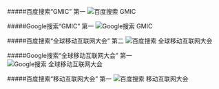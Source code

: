 #####百度搜索“GMIC” 第一
![百度搜索 GMIC](https://raw.githubusercontent.com/leeang/GMIC/master/report/img/GMIC-Baidu.png)

#####Google搜索“GMIC” 第一
![Google搜索 GMIC](https://raw.githubusercontent.com/leeang/GMIC/master/report/img/GMIC-Google.png)

#####百度搜索“全球移动互联网大会” 第二
![百度搜索 全球移动互联网大会](https://raw.githubusercontent.com/leeang/GMIC/master/report/img/GMIC-cn-Baidu.png)

#####Google搜索“全球移动互联网大会” 第一
![Google搜索 全球移动互联网大会](https://raw.githubusercontent.com/leeang/GMIC/master/report/img/GMIC-cn-Google.png)

#####百度搜索“移动互联网大会” 第一
![百度搜索 移动互联网大会](https://raw.githubusercontent.com/leeang/GMIC/master/report/img/GMIC-cn-1-Baidu.png)
